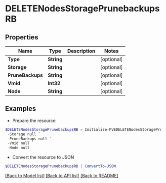 # DELETENodesStoragePrunebackupsRB
## Properties

Name | Type | Description | Notes
------------ | ------------- | ------------- | -------------
**Type** | **String** |  | [optional] 
**Storage** | **String** |  | [optional] 
**PruneBackups** | **String** |  | [optional] 
**Vmid** | **Int32** |  | [optional] 
**Node** | **String** |  | [optional] 

## Examples

- Prepare the resource
```powershell
$DELETENodesStoragePrunebackupsRB = Initialize-PVEDELETENodesStoragePrunebackupsRB  -Type null `
 -Storage null `
 -PruneBackups null `
 -Vmid null `
 -Node null
```

- Convert the resource to JSON
```powershell
$DELETENodesStoragePrunebackupsRB | ConvertTo-JSON
```

[[Back to Model list]](../README.md#documentation-for-models) [[Back to API list]](../README.md#documentation-for-api-endpoints) [[Back to README]](../README.md)


